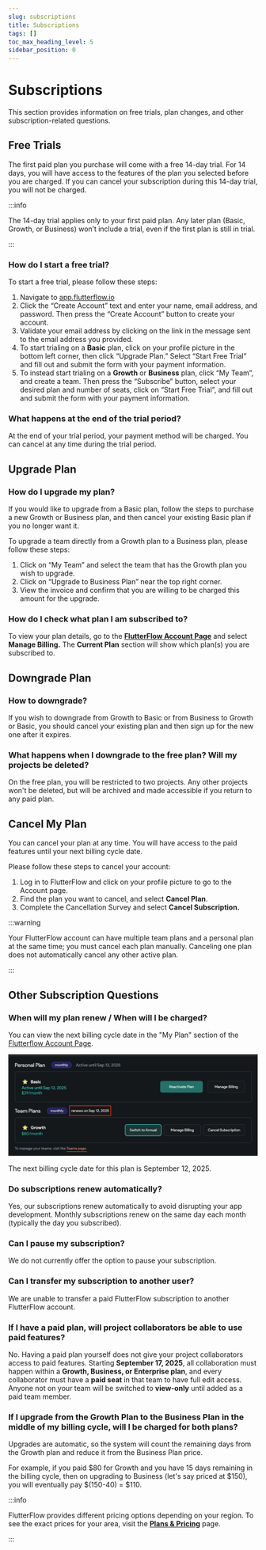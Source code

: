```yaml
---
slug: subscriptions
title: Subscriptions
tags: []
toc_max_heading_level: 5
sidebar_position: 0
---
```



# Subscriptions
This section provides information on free trials, plan changes, and other subscription-related questions.

## Free Trials

The first paid plan you purchase will come with a free 14-day trial. For 14 days, you will have access to the features of the plan you selected before you are charged. If you can cancel your subscription during this 14-day trial, you will not be charged.

:::info

The 14-day trial applies only to your first paid plan. Any later plan (Basic, Growth, or Business) won’t include a trial, even if the first plan is still in trial.

:::

### How do I start a free trial?

To start a free trial, please follow these steps:

1. Navigate to [app.flutterflow.io](http://app.flutterflow.io/)
2. Click the “Create Account” text and enter your name, email address, and password. Then press the “Create Account” button to create your account.
3. Validate your email address by clicking on the link in the message sent to the email address you provided.
4. To start trialing on a **Basic** plan, click on your profile picture in the bottom left corner, then click “Upgrade Plan.” Select “Start Free Trial” and fill out and submit the form with your payment information.
5. To instead start trialing on a **Growth** or **Business** plan, click “My Team”, and create a team. Then press the “Subscribe” button, select your desired plan and number of seats, click on “Start Free Trial”, and fill out and submit the form with your payment information.

### What happens at the end of the trial period?

At the end of your trial period, your payment method will be charged. You can cancel at any time during the trial period.

## Upgrade Plan

### How do I upgrade my plan?

If you would like to upgrade from a Basic plan, follow the steps to purchase a new Growth or Business plan, and then cancel your existing Basic plan if you no longer want it.

To upgrade a team directly from a Growth plan to a Business plan, please follow these steps:

1. Click on “My Team” and select the team that has the Growth plan you wish to upgrade.
2. Click on “Upgrade to Business Plan” near the top right corner.
3. View the invoice and confirm that you are willing to be charged this amount for the upgrade.

### How do I check what plan I am subscribed to?

To view your plan details, go to the [**FlutterFlow Account Page**](https://app.flutterflow.io/account) and select **Manage Billing.** The **Current Plan** section will show which plan(s) you are subscribed to.

## Downgrade Plan

### How to downgrade?

If you wish to downgrade from Growth to Basic or from Business to Growth or Basic, you should cancel your existing plan and then sign up for the new one after it expires.

### What happens when I downgrade to the free plan? Will my projects be deleted?

On the free plan, you will be restricted to two projects. Any other projects won't be deleted, but will be archived and made accessible if you return to any paid plan.

## Cancel My Plan

You can cancel your plan at any time. You will have access to the paid features until your next billing cycle date.

Please follow these steps to cancel your account:

1. Log in to FlutterFlow and click on your profile picture to go to the Account page.
2. Find the plan you want to cancel, and select **Cancel Plan**.
3. Complete the Cancellation Survey and select **Cancel Subscription.**

:::warning

Your FlutterFlow account can have multiple team plans and a personal plan at the same time; you must cancel each plan manually. Canceling one plan does not automatically cancel any other active plan.

:::

## Other Subscription Questions

### When will my plan renew / When will I be charged?

You can view the next billing cycle date in the "My Plan" section of the [Flutterflow Account Page](https://app.flutterflow.io/account).

![renew](../imgs/renew.png)

The next billing cycle date for this plan is September 12, 2025.

### Do subscriptions renew automatically?

Yes, our subscriptions renew automatically to avoid disrupting your app development. Monthly subscriptions renew on the same day each month (typically the day you subscribed).

### Can I pause my subscription?

We do not currently offer the option to pause your subscription.

### Can I transfer my subscription to another user?

We are unable to transfer a paid FlutterFlow subscription to another FlutterFlow account.

### If I have a paid plan, will project collaborators be able to use paid features?

No. Having a paid plan yourself does not give your project collaborators access to paid features. Starting **September 17, 2025**, all collaboration must happen within a **Growth, Business, or Enterprise plan**, and every collaborator must have a **paid seat** in that team to have full edit access. Anyone not on your team will be switched to **view-only** until added as a paid team member.

### If I upgrade from the Growth Plan to the Business Plan in the middle of my billing cycle, will I be charged for both plans?

Upgrades are automatic, so the system will count the remaining days from the Growth plan and reduce it from the Business Plan price.

For example, if you paid $80 for Growth and you have 15 days remaining in the billing cycle, then on upgrading to Business (let's say priced at $150), you will eventually pay $(150-40) = $110.

:::info

FlutterFlow provides different pricing options depending on your region. To see the exact prices for your area, visit the [**Plans & Pricing**](../plan-pricing.md) page.

:::